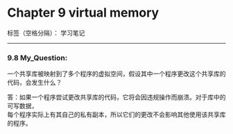 # Chapter 9 virtual memory

标签（空格分隔）： 学习笔记

---

### 9.8 My_Question:
一个共享库被映射到了多个程序的虚拟空间，假设其中一个程序更改这个共享库的代码，会发生什么？

答：如果一个程序尝试更改共享库的代码，它将会因违规操作而崩溃。对于库中的可写数据，  
每个程序实际上有其自己的私有副本，所以它们的更改不会影响其他使用该共享库的程序。






